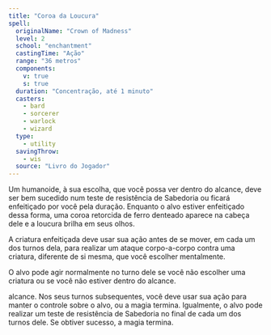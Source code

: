 ```yaml
---
title: "Coroa da Loucura"
spell:
  originalName: "Crown of Madness"
  level: 2
  school: "enchantment"
  castingTime: "Ação"
  range: "36 metros"
  components:
    v: true
    s: true
  duration: "Concentração, até 1 minuto"
  casters:
    - bard
    - sorcerer
    - warlock
    - wizard
  type:
    - utility
  savingThrow:
    - wis
  source: "Livro do Jogador"
---
```


Um humanoide, à sua escolha, que você possa ver dentro do alcance, deve ser bem sucedido num teste de resistência de Sabedoria ou ficará enfeitiçado por você pela duração. Enquanto o alvo estiver enfeitiçado dessa forma, uma coroa retorcida de ferro denteado aparece na cabeça dele e a loucura brilha em seus olhos.

A criatura enfeitiçada deve usar sua ação antes de se mover, em cada um dos turnos dela, para realizar um ataque corpo-a-corpo contra uma criatura, diferente de si mesma, que você escolher mentalmente.

O alvo pode agir normalmente no turno dele se você não escolher uma criatura ou se você não estiver dentro do alcance.

alcance. Nos seus turnos subsequentes, você deve usar sua ação para manter o controle sobre o alvo, ou a magia termina. Igualmente, o alvo pode realizar um teste de resistência de Sabedoria no final de cada um dos turnos dele. Se obtiver sucesso, a magia termina.
